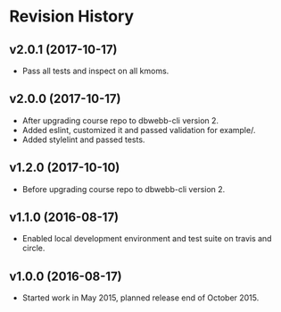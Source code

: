 Revision History
===================


v2.0.1 (2017-10-17)
-------------------

* Pass all tests and inspect on all kmoms.


v2.0.0 (2017-10-17)
-------------------

* After upgrading course repo to dbwebb-cli version 2.
* Added eslint, customized it and passed validation for example/.
* Added stylelint and passed tests.


v1.2.0 (2017-10-10)
-------------------

* Before upgrading course repo to dbwebb-cli version 2.


v1.1.0 (2016-08-17)
-------------------

* Enabled local development environment and test suite on travis and circle.


v1.0.0 (2016-08-17)
-------------------

* Started work in May 2015, planned release end of October 2015.
